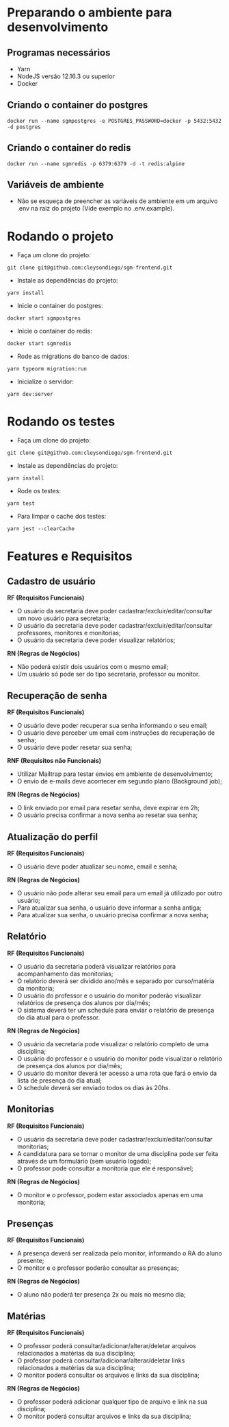 # Preparando o ambiente para desenvolvimento

## Programas necessários

- Yarn
- NodeJS versão 12.16.3 ou superior
- Docker

## Criando o container do postgres

<pre><code>docker run --name sgmpostgres -e POSTGRES_PASSWORD=docker -p 5432:5432 -d postgres</code></pre>

## Criando o container do redis

<pre><code>docker run --name sgmredis -p 6379:6379 -d -t redis:alpine</code></pre>

## Variáveis de ambiente

- Não se esqueça de preencher as variáveis de ambiente em um arquivo .env na raiz do projeto (Vide exemplo no .env.example).

# Rodando o projeto

- Faça um clone do projeto:
<pre><code>git clone git@github.com:cleysondiego/sgm-frontend.git</code></pre>

- Instale as dependências do projeto:
<pre><code>yarn install</code></pre>

- Inicie o container do postgres:
<pre><code>docker start sgmpostgres</code></pre>

- Inicie o container do redis:
<pre><code>docker start sgmredis</code></pre>

- Rode as migrations do banco de dados:
<pre><code>yarn typeorm migration:run</code></pre>

- Inicialize o servidor:
<pre><code>yarn dev:server</code></pre>

# Rodando os testes

- Faça um clone do projeto:
<pre><code>git clone git@github.com:cleysondiego/sgm-frontend.git</code></pre>

- Instale as dependências do projeto:
<pre><code>yarn install</code></pre>

- Rode os testes:
<pre><code>yarn test</code></pre>

- Para limpar o cache dos testes:
<pre><code>yarn jest --clearCache</code></pre>

# Features e Requisitos

## Cadastro de usuário

**RF (Requisitos Funcionais)**

- O usuário da secretaria deve poder cadastrar/excluir/editar/consultar um novo usuário para secretaria;
- O usuário da secretaria deve poder cadastrar/excluir/editar/consultar professores, monitores e monitorias;
- O usuário da secretaria deve poder visualizar relatórios;

**RN (Regras de Negócios)**

- Não poderá existir dois usuários com o mesmo email;
- Um usuário só pode ser do tipo secretaria, professor ou monitor.

## Recuperação de senha

**RF (Requisitos Funcionais)**

- O usuário deve poder recuperar sua senha informando o seu email;
- O usuário deve perceber um email com instruções de recuperação de senha;
- O usuário deve poder resetar sua senha;

**RNF (Requisitos não Funcionais)**

- Utilizar Mailtrap para testar envios em ambiente de desenvolvimento;
- O envio de e-mails deve acontecer em segundo plano (Background job);

**RN (Regras de Negócios)**

- O link enviado por email para resetar senha, deve expirar em 2h;
- O usuário precisa confirmar a nova senha ao resetar sua senha;

## Atualização do perfil

**RF (Requisitos Funcionais)**

- O usuário deve poder atualizar seu nome, email e senha;

**RN (Regras de Negócios)**

- O usuário não pode alterar seu email para um email já utilizado por outro usuário;
- Para atualizar sua senha, o usuário deve informar a senha antiga;
- Para atualizar sua senha, o usuário precisa confirmar a nova senha;

## Relatório

**RF (Requisitos Funcionais)**

- O usuário da secretaria poderá visualizar relatórios para acompanhamento das monitorias;
- O relatório deverá ser dividido ano/mês e separado por curso/matéria da monitoria;
- O usuário do professor e o usuário do monitor poderão visualizar relatórios de presença dos alunos por dia/mês;
- O sistema deverá ter um schedule para enviar o relatório de presença do dia atual para o professor.

**RN (Regras de Negócios)**

- O usuário da secretaria pode visualizar o relatório completo de uma disciplina;
- O usuário do professor e o usuário do monitor pode visualizar o relatório de presença dos alunos por dia/mês;
- O usuário do monitor deverá ter acesso a uma rota que fará o envio da lista de presença do dia atual;
- O schedule deverá ser enviado todos os dias às 20hs.

## Monitorias

**RF (Requisitos Funcionais)**

- O usuário da secretaria deve poder cadastrar/excluir/editar/consultar monitorias;
- A candidatura para se tornar o monitor de uma disciplina pode ser feita através de um formulário (sem usuário logado);
- O professor pode consultar a monitoria que ele é responsável;

**RN (Regras de Negócios)**

- O monitor e o professor, podem estar associados apenas em uma monitoria;

## Presenças

**RF (Requisitos Funcionais)**

- A presença deverá ser realizada pelo monitor, informando o RA do aluno presente;
- O monitor e o professor poderão consultar as presenças;

**RN (Regras de Negócios)**

- O aluno não poderá ter presença 2x ou mais no mesmo dia;

## Matérias

**RF (Requisitos Funcionais)**

- O professor poderá consultar/adicionar/alterar/deletar arquivos relacionados a matérias da sua disciplina;
- O professor poderá consultar/adicionar/alterar/deletar links relacionados a matérias da sua disciplina;
- O monitor poderá consultar os arquivos e links da sua disciplina;

**RN (Regras de Negócios)**

- O professor poderá adicionar qualquer tipo de arquivo e link na sua disciplina;
- O monitor poderá consultar arquivos e links da sua disciplina;
